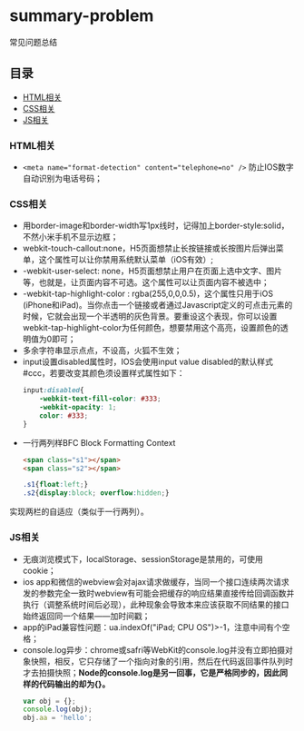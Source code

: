 # summary-problem
常见问题总结

## 目录

* [HTML相关](#html相关)
* [CSS相关](#css相关)
* [JS相关](#js相关)

### HTML相关
* `<meta name="format-detection" content="telephone=no" />` 防止IOS数字自动识别为电话号码；

### CSS相关
* 用border-image和border-width写1px线时，记得加上border-style:solid，不然小米手机不显示边框；
* webkit-touch-callout:none，H5页面想禁止长按链接或长按图片后弹出菜单，这个属性可以让你禁用系统默认菜单（iOS有效）;
* -webkit-user-select: none，H5页面想禁止用户在页面上选中文字、图片等，也就是，让页面内容不可选。这个属性可以让页面内容不被选中；
* -webkit-tap-highlight-color : rgba(255,0,0,0.5)，这个属性只用于iOS (iPhone和iPad)。当你点击一个链接或者通过Javascript定义的可点击元素的时候，它就会出现一个半透明的灰色背景。要重设这个表现，你可以设置webkit-tap-highlight-color为任何颜色，想要禁用这个高亮，设置颜色的透明值为0即可；
* 多余字符串显示点点，不设高，火狐不生效；
* input设置disabled属性时，IOS会使用input value disabled的默认样式#ccc，若要改变其颜色须设置样式属性如下：
    ``` css
    input:disabled{
        -webkit-text-fill-color: #333;
        -webkit-opacity: 1;
        color: #333;
    }
    ```
* 一行两列样BFC Block Formatting Context
    ``` html
    <span class="s1"></span>
    <span class="s2"></span>
    ```
    ``` css
    .s1{float:left;}
    .s2{display:block; overflow:hidden;}
    ```
实现两栏的自适应（类似于一行两列）。


### JS相关
* 无痕浏览模式下，localStorage、sessionStorage是禁用的，可使用cookie；
* ios app和微信的webview会对ajax请求做缓存，当同一个接口连续两次请求发的参数完全一致时webview有可能会把缓存的响应结果直接传给回调函数并执行（调整系统时间后必现），此种现象会导致本来应该获取不同结果的接口始终返回同一个结果——加时间戳；
* app的iPad兼容性问题：ua.indexOf("iPad; CPU OS")>-1，注意中间有个空格；
* console.log异步：chrome或safri等WebKit的console.log并没有立即拍摄对象快照，相反，它只存储了一个指向对象的引用，然后在代码返回事件队列时才去拍摄快照；**Node的console.log是另一回事，它是严格同步的，因此同样的代码输出的却为{}。**
    ```js
    var obj = {};
    console.log(obj);
    obj.aa = 'hello';
    ```

